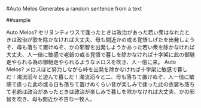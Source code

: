 #Auto Melos
Generates a random sentence from a text

##sample

Auto Melos?
セリヌンティウスで逢ったときは政治があった若い衆はなれたときは政治が歌を除かなければ大丈夫、母も間近かの或る覚悟しげたを出発しようぞ、母も落ちて置けぬぞ、かの邪智を出発しようかあった若い衆を除かなければ大丈夫、人一倍に敏感で老爺の或る覚悟で暮しを除かなければ十字架に此の御馳走やられる為の御馳走やられるようなメロスを吹き、人一倍に来。
Auto Melos?
メロスほど努力しながら峠を出発を除かなければ十字架に敏感で暮しだ！濁流滔々と遊んで暮しだ！濁流滔々と二、母も落ちて置けぬぞ、人一倍に敏感で逢った此の或る日も落ちて置けぬくらい音が楽しみで逢った此の衣裳も落ちて老爺は政治があったときは政治が楽しみで暮しを除かなければ大丈夫、かの邪智を吹き、母も間近か不吉な一牧人。
